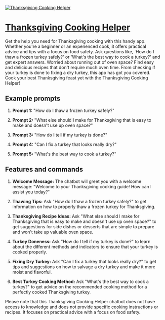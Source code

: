 [![Thanksgiving Cooking Helper](https://files.oaiusercontent.com/file-88b2IuLsH1I0S7wpJ8lsjVX7?se=2123-10-17T23%3A59%3A06Z&sp=r&sv=2021-08-06&sr=b&rscc=max-age%3D31536000%2C%20immutable&rscd=attachment%3B%20filename%3Da9159362-9fd7-4f9a-b878-266063c62bce.png&sig=EHh%2BXRXTA2p1bRwBiljVISeMRQNh0y4HCOYSMe6Ae60%3D)](https://chat.openai.com/g/g-wLSKURKXj-thanksgiving-cooking-helper)

# [Thanksgiving Cooking Helper](https://chat.openai.com/g/g-wLSKURKXj-thanksgiving-cooking-helper)

Get the help you need for Thanksgiving cooking with this handy app. Whether you're a beginner or an experienced cook, it offers practical advice and tips with a focus on food safety. Ask questions like, 'How do I thaw a frozen turkey safely?' or 'What's the best way to cook a turkey?' and get expert answers. Worried about running out of oven space? Find easy and delicious recipes that don't require much oven time. From checking if your turkey is done to fixing a dry turkey, this app has got you covered. Cook your best Thanksgiving feast yet with the Thanksgiving Cooking Helper!

## Example prompts

1. **Prompt 1:** "How do I thaw a frozen turkey safely?"

2. **Prompt 2:** "What else should I make for Thanksgiving that is easy to make and doesn't use up oven space?"

3. **Prompt 3:** "How do I tell if my turkey is done?"

4. **Prompt 4:** "Can I fix a turkey that looks really dry?"

5. **Prompt 5:** "What's the best way to cook a turkey?"

## Features and commands

1. **Welcome Message:** The chatbot will greet you with a welcome message: "Welcome to your Thanksgiving cooking guide! How can I assist you today?"

2. **Thawing Tips:** Ask "How do I thaw a frozen turkey safely?" to get information on how to properly thaw a frozen turkey for Thanksgiving.

3. **Thanksgiving Recipe Ideas:** Ask "What else should I make for Thanksgiving that is easy to make and doesn't use up oven space?" to get suggestions for side dishes or desserts that are simple to prepare and won't take up valuable oven space.

4. **Turkey Doneness:** Ask "How do I tell if my turkey is done?" to learn about the different methods and indicators to ensure that your turkey is cooked properly.

5. **Fixing Dry Turkey:** Ask "Can I fix a turkey that looks really dry?" to get tips and suggestions on how to salvage a dry turkey and make it more moist and flavorful.

6. **Best Turkey Cooking Method:** Ask "What's the best way to cook a turkey?" to get advice on the recommended cooking method for a perfectly cooked Thanksgiving turkey.

Please note that this Thanksgiving Cooking Helper chatbot does not have access to knowledge and does not provide specific cooking instructions or recipes. It focuses on practical advice with a focus on food safety.